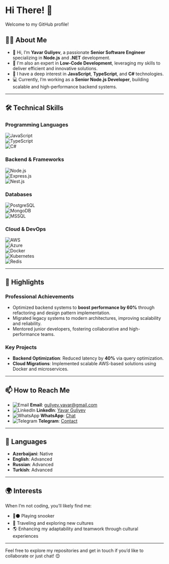 # Hi There! 👋  

Welcome to my GitHub profile!  

## 👨‍💻 About Me  

- 👋 Hi, I’m **Yavar Guliyev**, a passionate **Senior Software Engineer** specializing in **Node.js** and **.NET** development.  
- 🌴 I'm also an expert in **Low-Code Development**, leveraging my skills to deliver efficient and innovative solutions.  
- 👀 I have a deep interest in **JavaScript**, **TypeScript**, and **C#** technologies.  
- 💻 Currently, I’m working as a **Senior Node.js Developer**, building scalable and high-performance backend systems.  

---

## 🛠️ Technical Skills  

### Programming Languages  
![JavaScript](https://img.shields.io/badge/JavaScript-F7DF1E?style=flat&logo=javascript&logoColor=black)  
![TypeScript](https://img.shields.io/badge/TypeScript-007ACC?style=flat&logo=typescript&logoColor=white)  
![C#](https://img.shields.io/badge/C%23-239120?style=flat&logo=csharp&logoColor=white)  

### Backend & Frameworks  
![Node.js](https://img.shields.io/badge/Node.js-339933?style=flat&logo=node.js&logoColor=white)  
![Express.js](https://img.shields.io/badge/Express.js-000000?style=flat&logo=express&logoColor=white)  
![Nest.js](https://img.shields.io/badge/Nest.js-E0234E?style=flat&logo=nestjs&logoColor=white)  

### Databases  
![PostgreSQL](https://img.shields.io/badge/PostgreSQL-336791?style=flat&logo=postgresql&logoColor=white)  
![MongoDB](https://img.shields.io/badge/MongoDB-47A248?style=flat&logo=mongodb&logoColor=white)  
![MSSQL](https://img.shields.io/badge/Microsoft%20SQL%20Server-CC2927?style=flat&logo=microsoft%20sql%20server&logoColor=white)  

### Cloud & DevOps  
![AWS](https://img.shields.io/badge/AWS-232F3E?style=flat&logo=amazon-aws&logoColor=white)  
![Azure](https://img.shields.io/badge/Microsoft%20Azure-0078D4?style=flat&logo=microsoft-azure&logoColor=white)  
![Docker](https://img.shields.io/badge/Docker-2496ED?style=flat&logo=docker&logoColor=white)  
![Kubernetes](https://img.shields.io/badge/Kubernetes-326CE5?style=flat&logo=kubernetes&logoColor=white)  
![Redis](https://img.shields.io/badge/Redis-DC382D?style=flat&logo=redis&logoColor=white)  

---

## 🌟 Highlights  

### Professional Achievements  
- Optimized backend systems to **boost performance by 60%** through refactoring and design pattern implementation.  
- Migrated legacy systems to modern architectures, improving scalability and reliability.  
- Mentored junior developers, fostering collaborative and high-performance teams.  

### Key Projects  
- **Backend Optimization**: Reduced latency by **40%** via query optimization.  
- **Cloud Migrations**: Implemented scalable AWS-based solutions using Docker and microservices.  

---

## 📫 How to Reach Me  

- ![Email](https://img.shields.io/badge/Email-D14836?style=flat&logo=gmail&logoColor=white) **Email**: [guliyev.yavar@gmail.com](mailto:guliyev.yavar@gmail.com)  
- ![LinkedIn](https://img.shields.io/badge/LinkedIn-0A66C2?style=flat&logo=linkedin&logoColor=white) **LinkedIn**: [Yavar Guliyev](https://www.linkedin.com/in/yavarguliyev10/)  
- ![WhatsApp](https://img.shields.io/badge/WhatsApp-25D366?style=flat&logo=whatsapp&logoColor=white) **WhatsApp**: [Chat](https://wa.me/36702023270)  
- ![Telegram](https://img.shields.io/badge/Telegram-2CA5E0?style=flat&logo=telegram&logoColor=white) **Telegram**: [Contact](https://t.me/yavarguliyev)  

---

## 🎯 Languages  

- **Azerbaijani**: Native  
- **English**: Advanced  
- **Russian**: Advanced  
- **Turkish**: Advanced  

---

## 🌍 Interests  

When I’m not coding, you’ll likely find me:  
- 🔴⚫️ Playing snooker  
- 🛫 Traveling and exploring new cultures  
- 🌎 Enhancing my adaptability and teamwork through cultural experiences  

---

Feel free to explore my repositories and get in touch if you’d like to collaborate or just chat! 😊  
